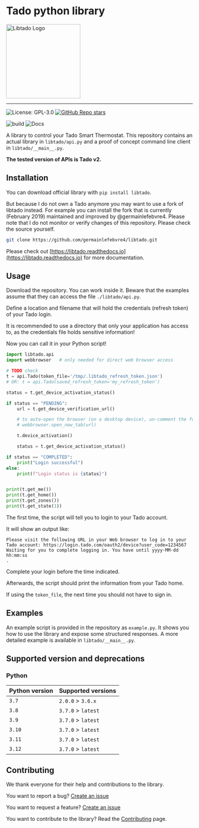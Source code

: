 # Tado python library

<img src="docs/logo.png" alt="Libtado Logo" width="200px" align="center"/>

---

![License: GPL-3.0](https://img.shields.io/github/license/germainlefebvre4/libtado?color=blue)
[![GitHub Repo stars](https://img.shields.io/github/stars/germainlefebvre4/libtado)](https://github.com/germainlefebvre4/libtado/stargazers)

![build](https://github.com/germainlefebvre4/libtado/workflows/Release%20Management/badge.svg?branch=master)
![Docs](https://readthedocs.org/projects/libtado/badge/?version=latest&style=default)

A library to control your Tado Smart Thermostat. This repository contains an actual library in `libtado/api.py` and a proof of concept command line client in `libtado/__main__.py`.

**The tested version of APIs is Tado v2.**

## Installation

You can download official library with `pip install libtado`.

But because I do not own a Tado anymore you may want to use a fork of libtado instead. For example you can install the fork that is currently (February 2019) maintained and improved by @germainlefebvre4. Please note that I do not monitor or verify changes of this repository. Please check the source yourself.

```sh
git clone https://github.com/germainlefebvre4/libtado.git
```

Please check out [https://libtado.readthedocs.io](https://libtado.readthedocs.io) for more documentation.

## Usage

Download the repository. You can work inside it. Beware that the examples assume that they can access the file `./libtado/api.py`.

Define a location and filename that will hold the credentials (refresh token) of your Tado login.

It is recommended to use a directory that only your application has access to, as the credentials file
holds sensitive information!

Now you can call it in your Python script!

```python
import libtado.api
import webbrowser   # only needed for direct web browser access

# TODO check
t = api.Tado(token_file='/tmp/.libtado_refresh_token.json')
# OR: t = api.Tado(saved_refresh_token='my_refresh_token')

status = t.get_device_activation_status()

if status == "PENDING":
    url = t.get_device_verification_url()

    # to auto-open the browser (on a desktop device), un-comment the following line:
    # webbrowser.open_new_tab(url)

    t.device_activation()

    status = t.get_device_activation_status()

if status == "COMPLETED":
    print("Login successful")
else:
    print(f"Login status is {status}")


print(t.get_me())
print(t.get_home())
print(t.get_zones())
print(t.get_state(1))
```

The first time, the script will tell you to login to your Tado account. 

It will show an output like:

```
Please visit the following URL in your Web browser to log in to your Tado account: https://login.tado.com/oauth2/device?user_code=1234567
Waiting for you to complete logging in. You have until yyyy-MM-dd hh:mm:ss
.
```

Complete your login before the time indicated.

Afterwards, the script should print the information from your Tado home.

If using the `token_file`, the next time you should not have to sign in.

## Examples

An example script is provided in the repository as `example.py`.
It shows you how to use the library and expose some structured responses. A more detailed example is available in `libtado/__main__.py`.

## Supported version and deprecations

### Python

| Python version | Supported versions   |
|----------------|----------------------|
| `3.7`          | `2.0.0` > `3.6.x`    |
| `3.8`          | `3.7.0` > `latest`   |
| `3.9`          | `3.7.0` > `latest`   |
| `3.10`         | `3.7.0` > `latest`   |
| `3.11`         | `3.7.0` > `latest`   |
| `3.12`         | `3.7.0` > `latest`   |

## Contributing

We thank everyone for their help and contributions to the library.

You want to report a bug? [Create an issue](https://github.com/germainlefebvre4/libtado/issues/new/choose)

You want to request a feature? [Create an issue](https://github.com/germainlefebvre4/libtado/issues/new/choose)

You want to contribute to the library? Read the [Contributing](https://libtado.readthedocs.io/en/latest/contributing/) page.

